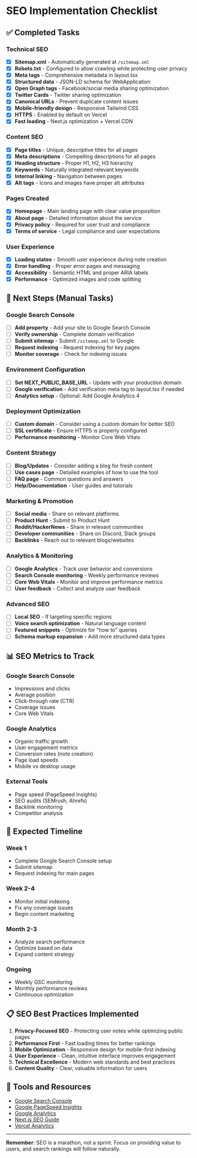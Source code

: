 # SEO Implementation Checklist

## ✅ Completed Tasks

### Technical SEO
- [x] **Sitemap.xml** - Automatically generated at `/sitemap.xml`
- [x] **Robots.txt** - Configured to allow crawling while protecting user privacy
- [x] **Meta tags** - Comprehensive metadata in layout.tsx
- [x] **Structured data** - JSON-LD schema for WebApplication
- [x] **Open Graph tags** - Facebook/social media sharing optimization
- [x] **Twitter Cards** - Twitter sharing optimization
- [x] **Canonical URLs** - Prevent duplicate content issues
- [x] **Mobile-friendly design** - Responsive Tailwind CSS
- [x] **HTTPS** - Enabled by default on Vercel
- [x] **Fast loading** - Next.js optimization + Vercel CDN

### Content SEO
- [x] **Page titles** - Unique, descriptive titles for all pages
- [x] **Meta descriptions** - Compelling descriptions for all pages
- [x] **Heading structure** - Proper H1, H2, H3 hierarchy
- [x] **Keywords** - Naturally integrated relevant keywords
- [x] **Internal linking** - Navigation between pages
- [x] **Alt tags** - Icons and images have proper alt attributes

### Pages Created
- [x] **Homepage** - Main landing page with clear value proposition
- [x] **About page** - Detailed information about the service
- [x] **Privacy policy** - Required for user trust and compliance
- [x] **Terms of service** - Legal compliance and user expectations

### User Experience
- [x] **Loading states** - Smooth user experience during note creation
- [x] **Error handling** - Proper error pages and messaging
- [x] **Accessibility** - Semantic HTML and proper ARIA labels
- [x] **Performance** - Optimized images and code splitting

## 🔄 Next Steps (Manual Tasks)

### Google Search Console
- [ ] **Add property** - Add your site to Google Search Console
- [ ] **Verify ownership** - Complete domain verification
- [ ] **Submit sitemap** - Submit `/sitemap.xml` to Google
- [ ] **Request indexing** - Request indexing for key pages
- [ ] **Monitor coverage** - Check for indexing issues

### Environment Configuration
- [ ] **Set NEXT_PUBLIC_BASE_URL** - Update with your production domain
- [ ] **Google verification** - Add verification meta tag to layout.tsx if needed
- [ ] **Analytics setup** - Optional: Add Google Analytics 4

### Deployment Optimization
- [ ] **Custom domain** - Consider using a custom domain for better SEO
- [ ] **SSL certificate** - Ensure HTTPS is properly configured
- [ ] **Performance monitoring** - Monitor Core Web Vitals

### Content Strategy
- [ ] **Blog/Updates** - Consider adding a blog for fresh content
- [ ] **Use cases page** - Detailed examples of how to use the tool
- [ ] **FAQ page** - Common questions and answers
- [ ] **Help/Documentation** - User guides and tutorials

### Marketing & Promotion
- [ ] **Social media** - Share on relevant platforms
- [ ] **Product Hunt** - Submit to Product Hunt
- [ ] **Reddit/HackerNews** - Share in relevant communities
- [ ] **Developer communities** - Share on Discord, Slack groups
- [ ] **Backlinks** - Reach out to relevant blogs/websites

### Analytics & Monitoring
- [ ] **Google Analytics** - Track user behavior and conversions
- [ ] **Search Console monitoring** - Weekly performance reviews
- [ ] **Core Web Vitals** - Monitor and improve performance metrics
- [ ] **User feedback** - Collect and analyze user feedback

### Advanced SEO
- [ ] **Local SEO** - If targeting specific regions
- [ ] **Voice search optimization** - Natural language content
- [ ] **Featured snippets** - Optimize for "how to" queries
- [ ] **Schema markup expansion** - Add more structured data types

## 📊 SEO Metrics to Track

### Google Search Console
- Impressions and clicks
- Average position
- Click-through rate (CTR)
- Coverage issues
- Core Web Vitals

### Google Analytics
- Organic traffic growth
- User engagement metrics
- Conversion rates (note creation)
- Page load speeds
- Mobile vs desktop usage

### External Tools
- Page speed (PageSpeed Insights)
- SEO audits (SEMrush, Ahrefs)
- Backlink monitoring
- Competitor analysis

## 🎯 Expected Timeline

### Week 1
- Complete Google Search Console setup
- Submit sitemap
- Request indexing for main pages

### Week 2-4
- Monitor initial indexing
- Fix any coverage issues
- Begin content marketing

### Month 2-3
- Analyze search performance
- Optimize based on data
- Expand content strategy

### Ongoing
- Weekly GSC monitoring
- Monthly performance reviews
- Continuous optimization

## 📋 SEO Best Practices Implemented

1. **Privacy-Focused SEO** - Protecting user notes while optimizing public pages
2. **Performance First** - Fast loading times for better rankings
3. **Mobile Optimization** - Responsive design for mobile-first indexing
4. **User Experience** - Clean, intuitive interface improves engagement
5. **Technical Excellence** - Modern web standards and best practices
6. **Content Quality** - Clear, valuable information for users

## 🔧 Tools and Resources

- [Google Search Console](https://search.google.com/search-console/)
- [Google PageSpeed Insights](https://pagespeed.web.dev/)
- [Google Analytics](https://analytics.google.com/)
- [Next.js SEO Guide](https://nextjs.org/learn/seo)
- [Vercel Analytics](https://vercel.com/analytics)

---

**Remember**: SEO is a marathon, not a sprint. Focus on providing value to users, and search rankings will follow naturally.
